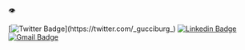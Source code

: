 👁

[![Twitter Badge](https://img.shields.io/badge/-@gucciburg-1ca0f1?style=flat-square&labelColor=1ca0f1&logo=twitter&logoColor=white&link=https://twitter.com/_gucciburg_)](https://twitter.com/_gucciburg_) [![Linkedin Badge](https://img.shields.io/badge/-Tyler_D-blue?style=flat-square&logo=Linkedin&logoColor=white&link=https://www.linkedin.com/in/tyler-d/)](https://www.linkedin.com/in/tyler-d/) 
[![Gmail Badge](https://img.shields.io/badge/-tyler.davis.mitchell@gmail.com-c14438?style=flat-square&logo=Gmail&logoColor=white&link=mailto:tyler.davis.mitchell@gmail.com)](mailto:tyler.davis.mitchell@gmail.com)
